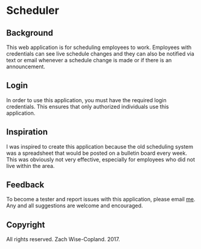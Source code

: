 # Scheduler

## Background
This web application is for scheduling employees to work. Employees with credentials can see live schedule changes and they can also be notified via text or email whenever a schedule change is made or if there is an announcement.

## Login
In order to use this application, you must have the required login credentials. This ensures that only authorized individuals use this application.

## Inspiration
I was inspired to create this application because the old scheduling system was a spreadsheet that would be posted on a bulletin board every week. This was obviously not very effective, especially for employees who did not live within the area.

## Feedback
To become a tester and report issues with this application, please email [me](mailto:zcopland16@gmail.com?Subject=Scheduler%20App).
Any and all suggestions are welcome and encouraged.

## Copyright
All rights reserved. Zach Wise-Copland. 2017.
